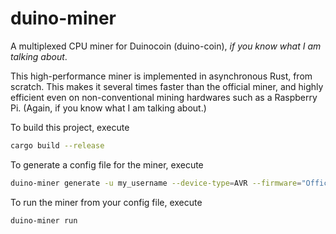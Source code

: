 # duino-miner

A multiplexed CPU miner for Duinocoin (duino-coin),
*if you know what I am talking about*.

This high-performance miner is implemented in asynchronous Rust, from scratch.
This makes it several times faster than the official miner,
and highly efficient even on non-conventional mining hardwares
such as a Raspberry Pi. (Again, if you know what I am talking about.)

To build this project, execute

```sh
cargo build --release
```

To generate a config file for the miner, execute

```sh
duino-miner generate -u my_username --device-type=AVR --firmware="Official AVR Miner v2.6" --device-name-prefix "avr-" --target-rate 182
```

To run the miner from your config file, execute

```sh
duino-miner run
```
